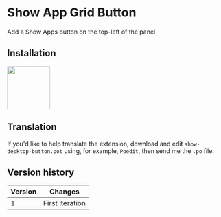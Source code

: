 # Show App Grid Button

Add a Show Apps button on the top-left of the panel


## Installation

[<img src="https://user-images.githubusercontent.com/15643750/212080370-77899e64-bae8-43f1-b67a-fc946785c4b3.png" height="100">](https://extensions.gnome.org/extension/1194/show-app-grid-button/)


## Translation

If you'd like to help translate the extension, download and edit `show-desktop-button.pot` using, for example, `Poedit`, then send me the `.po` file.


## Version history

| Version | Changes |
|---------|---------|
| 1     | First iteration |

